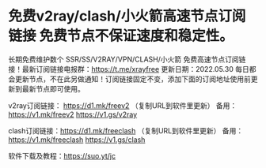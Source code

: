 # 免费v2ray/clash/小火箭高速节点订阅链接 免费节点不保证速度和稳定性。
长期免费维护数个 SSR/SS/V2RAY/VPN/CLASH/小火箭 免费高速节点订阅链接！最新订阅链接电报群：https://t.me/xrayfree
更新日期：2022.05.30  每日都会更新节点，不在此另做通知！订阅链接固定不变，添加下面的订阅地址使用前更新到最新节点即可使用。

v2ray订阅链接：
https://d1.mk/freev2 （复制URL到软件里更新）
备用：https://v1.mk/freev2
     https://v1.gs/v2ray

clash订阅链接：https://d1.mk/freeclash （复制URL到软件里更新）
备用：https://v1.mk/freeclash
     https://v1.gs/clash
     
软件下载及教程：https://suo.yt/jc
